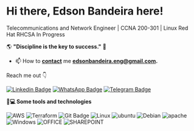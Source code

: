 # Hi there, Edson Bandeira here!

Telecommunications and Network Engineer | CCNA 200-301 | Linux Red Hat RHCSA In Progress

   🌎 **"Discipline is the key to success."** 🧠

- 📫 How to **[contact](mailto:edsonbandeira.eng@gmail.com)** me **[edsonbandeira.eng@gmail.com](mailto:edsonbandeira.eng@gmail.com).**

 Reach me out  👇
 
[![Linkedin Badge](https://img.shields.io/badge/LinkedIn-0077B5?style=for-the-badge&logo=linkedin&logoColor=white&link=https://www.linkedin.com/in/bandeiraedson)](https://www.linkedin.com/in/bandeiraedson)
[![WhatsApp Badge](https://img.shields.io/badge/WhatsApp-25D366?style=for-the-badge&logo=whatsapp&logoColor=white&link=https://api.whatsapp.com/send?phone=5583996234826)](https://api.whatsapp.com/send?phone=5583996234826)
[![Telegram Badge](https://img.shields.io/badge/Telegram-2CA5E0?style=for-the-badge&logo=telegram&logoColor=white&link=https://t.me/manobrownied)](https://t.me/manobrownied)

**🚀💻 Some tools and technologies**

![AWS](https://img.shields.io/badge/Amazon_AWS-232F3E?style=for-the-badge&logo=amazon-aws&logoColor=white) 
![Terraform](https://img.shields.io/badge/Terraform-7B42BC?style=for-the-badge&logo=terraform&logoColor=white) 
![Git Badge](https://img.shields.io/badge/Git-F05032?style=for-the-badge&logo=git&logoColor=white)
![Linux](https://img.shields.io/badge/Linux-FCC624?style=for-the-badge&logo=linux&logoColor=black) 
![ubuntu](https://img.shields.io/badge/Ubuntu-E95420?style=for-the-badge&logo=ubuntu&logoColor=white) 
![Debian](https://img.shields.io/badge/Debian-A81D33?style=for-the-badge&logo=debian&logoColor=white) 
![apache](https://img.shields.io/badge/apache-%23D42029.svg?style=for-the-badge&logo=apache&logoColor=white) 
![Windows](https://img.shields.io/badge/Windows-0078D6?style=for-the-badge&logo=windows&logoColor=white) 
![OFFICE](https://img.shields.io/badge/Microsoft_Office-D83B01?style=for-the-badge&logo=microsoft-office&logoColor=white) 
![SHAREPOINT](https://img.shields.io/badge/Microsoft_SharePoint-0078D4?style=for-the-badge&logo=microsoft-sharepoint&logoColor=white) 

